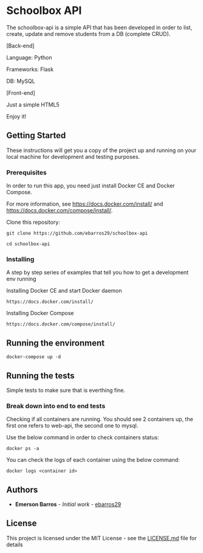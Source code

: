 # Schoolbox API

The schoolbox-api is a simple API that has been developed in order to list, create, update and remove students from a DB (complete CRUD).

[Back-end]

Language: Python

Frameworks: Flask

DB: MySQL

[Front-end]

Just a simple HTML5

Enjoy it!


## Getting Started

These instructions will get you a copy of the project up and running on your local machine for development and testing purposes. 

### Prerequisites

In order to run this app, you need just install Docker CE and Docker Compose.

For more information, see https://docs.docker.com/install/ and https://docs.docker.com/compose/install/.

Clone this repository:

```
git clone https://github.com/ebarros29/schoolbox-api

cd schoolbox-api
```

### Installing

A step by step series of examples that tell you how to get a development env running

Installing Docker CE and start Docker daemon

```
https://docs.docker.com/install/
```

Installing Docker Compose

```
https://docs.docker.com/compose/install/
```

## Running the environment

```
docker-compose up -d
```

## Running the tests

Simple tests to make sure that is everthing fine.

### Break down into end to end tests

Checking if all containers are running. You should see 2 containers up, the first one refers to web-api, the second one to mysql. 

Use the below command in order to check containers status:

```
docker ps -a
```

You can check the logs of each container using the below command:

```
docker logs <container id>
```

## Authors

* **Emerson Barros** - *Initial work* - [ebarros29](https://github.com/ebarros29)

<!-- See also the list of [contributors](https://github.com/your/project/contributors) who participated in this project.-->

## License

This project is licensed under the MIT License - see the [LICENSE.md](LICENSE.md) file for details
